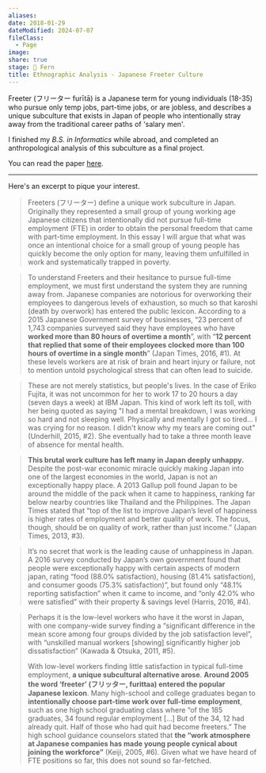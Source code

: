 ```yaml
---
aliases: 
date: 2018-01-29
dateModified: 2024-07-07
fileClass:
  - Page
image: 
share: true
stage: 🌿 Fern
title: Ethnographic Analysis - Japanese Freeter Culture
---
```


Freeter (フリーター furītā) is a Japanese term for young individuals (18-35) who pursue only temp jobs, part-time jobs, or are jobless, and describes a unique subculture that exists in Japan of people who intentionally stray away from the traditional career paths of 'salary men'.

I finished my _B.S. in Informatics_ while abroad, and completed an anthropological analysis of this subculture as a final project.

You can read the paper [here](https://docs.google.com/document/d/1deRn1GY3A-YWmuzv-tacOQqQodWIQqQWJ9PnZidKvxg/edit?usp=sharing).

---

Here's an excerpt to pique your interest.

> Freeters (フリーター) define a unique work subculture in Japan. Originally they represented a small group of young working age Japanese citizens that intentionally did not pursue full-time employment (FTE) in order to obtain the personal freedom that came with part-time employment. In this essay I will argue that what was once an intentional choice for a small group of young people has quickly become the only option for many, leaving them unfulfilled in work and systematically trapped in poverty.

> To understand Freeters and their hesitance to pursue full-time employment, we must first understand the system they are running away from. Japanese companies are notorious for overworking their employees to dangerous levels of exhaustion, so much so that karoshi (death by overwork) has entered the public lexicon. According to a 2015 Japanese Government survey of businesses, “23 percent of 1,743 companies surveyed said they have employees who have **worked more than 80 hours of overtime a month**”, with “**12 percent that replied that some of their employees clocked more than 100 hours of overtime in a single month**” (Japan Times, 2016, #1). At these levels workers are at risk of brain and heart injury or failure, not to mention untold psychological stress that can often lead to suicide. 

> These are not merely statistics, but people's lives. In the case of Eriko Fujita, it was not uncommon for her to work 17 to 20 hours a day (seven days a week) at IBM Japan. This kind of work left its toll, with her being quoted as saying "I had a mental breakdown, I was working so hard and not sleeping well. Physically and mentally I got so tired... I was crying for no reason. I didn't know why my tears are coming out" (Underhill, 2015, #2). She eventually had to take a three month leave of absence for mental health.

> **This brutal work culture has left many in Japan deeply unhappy.** Despite the post-war economic miracle quickly making Japan into one of the largest economies in the world, Japan is not an exceptionally happy place. A 2013 Gallup poll found Japan to be around the middle of the pack when it came to happiness, ranking far below nearby countries like Thailand and the Philippines. The Japan Times stated that “top of the list to improve Japan’s level of happiness is higher rates of employment and better quality of work. The focus, though, should be on quality of work, rather than just income.” (Japan Times, 2013, #3). 

> It’s no secret that work is the leading cause of unhappiness in Japan. A 2016 survey conducted by Japan’s own government found that people were exceptionally happy with certain aspects of modern japan, rating “food (88.0% satisfaction), housing (81.4% satisfaction), and consumer goods (75.3% satisfaction)”, but found only “48.1% reporting satisfaction” when it came to income, and “only 42.0% who were satisfied” with their property & savings level (Harris, 2016, #4).

> Perhaps it is the low-level workers who have it the worst in Japan, with one company-wide survey finding a “significant difference in the mean score among four groups divided by the job satisfaction level”, with “unskilled manual workers [showing] significantly higher job dissatisfaction” (Kawada & Otsuka, 2011, #5). 
>
> With low-level workers finding little satisfaction in typical full-time employment, **a unique subcultural alternative arose**. **Around 2005 the word ‘freeter’ (フリッター, furittaa) entered the popular Japanese lexicon**. Many high-school and college graduates began to **intentionally choose part-time work over full-time employment**, such as one high school graduating class where “of the 185 graduates, 34 found regular employment [...] But of the 34, 12 had already quit. Half of those who had quit had become freeters.” The high school guidance counselors stated that **the “work atmosphere at Japanese companies has made young people cynical about joining the workforce”** (Keiji, 2005, #6). Given what we have heard of FTE positions so far, this does not sound so far-fetched.
